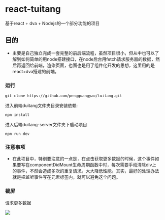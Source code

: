 # react-tuitang
基于react + dva + Nodejs的一个部分功能的项目

## 目的

- 主要是自己独立完成一套完整的前后端流程，虽然项目很小，但从中也可以了解到如何简单的用node搭建接口，在node后台用fetch请求服务器的数据，然后再返回给前端，渲染页面，也面也是用了组件化开发的思想，这里用的是react+dva搭建的前端。

### 运行

```
git clone https://github.com/pengguangyao/tuitang.git
```

进入前端duitang文件夹目录安装依赖:

```
npm install
```

进入后端duitang-server文件夹下启动项目

```
npm run dev
```

### 注意事项

- 在此项目中，特别要注意的一点是，在点击获取更多数据的时候，这个事件如果要写在componentDidMount生命周期函数中时，每次需要手动清除div上的事件，不然会造成多次的重复请求。大大降低性能。其实，最好的处理办法就是把监听事件写在元素标签内，就可以避免这个问题。

### 截屏

请求更多数据

![](assets/more.gif)
